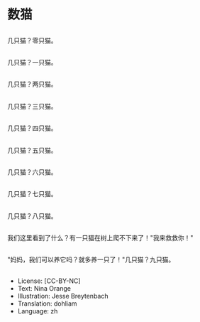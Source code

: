 # 数猫

##
几只猫？零只猫。

##
几只猫？一只猫。

##
几只猫？两只猫。

##
几只猫？三只猫。

##
几只猫？四只猫。

##
几只猫？五只猫。

##
几只猫？六只猫。

##
几只猫？七只猫。

##
几只猫？八只猫。

##
我们这里看到了什么？有一只猫在树上爬不下来了！"我来救救你！"

##
"妈妈，我们可以养它吗？就多养一只了！"几只猫？九只猫。

##
* License: [CC-BY-NC]
* Text: Nina Orange
* Illustration: Jesse Breytenbach
* Translation: dohliam
* Language: zh

